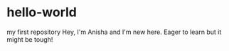 # hello-world
my first repository
Hey, I'm Anisha and I'm new here. Eager to learn but it might be tough!
